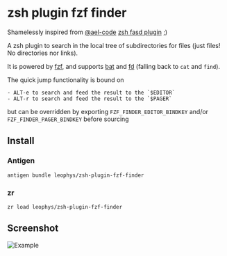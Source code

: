 # zsh plugin fzf finder

Shamelessly inspired from [@ael-code][ael] [zsh fasd plugin][0] ;)

A zsh plugin to search in the local tree of subdirectories for files (just
files! No directories nor links).

It is powered by [fzf][1], and supports [bat][2] and [fd][3] (falling back to
`cat` and `find`).

The quick jump functionality is bound on

    - ALT-e to search and feed the result to the `$EDITOR`
    - ALT-r to search and feed the result to the `$PAGER`

but can be overridden by exporting `FZF_FINDER_EDITOR_BINDKEY` and/or
`FZF_FINDER_PAGER_BINDKEY` before sourcing

## Install
### Antigen
```
antigen bundle leophys/zsh-plugin-fzf-finder
```

### zr
```
zr load leophys/zsh-plugin-fzf-finder
```

## Screenshot

![Example](https://github.com/leophys/zsh-plugin-fzf-finder/blob/master/preview.png)

[ael]: https://github.com/ael-code
[0]: https://github.com/ael-code/zsh-plugin-fasd-fzf
[1]: https://github.com/junegunn/fzf
[2]: https://github.com/sharkdp/bat
[3]: https://github.com/sharkdp/fd

